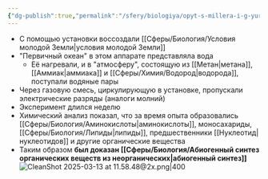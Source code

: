 ```yaml
---
{"dg-publish":true,"permalink":"/sfery/biologiya/opyt-s-millera-i-g-yuri/","tags":["Эволюция"]}
---
```


- С помощью установки воссоздали [[Сферы/Биология/Условия молодой Земли\|условия молодой Земли]] 
- "Первичный океан" в этом аппарате представляла вода 
	- Её нагревали, и в "атмосферу", состоящую из [[Метан\|метана]], [[Аммиак\|аммиака]] и [[Сферы/Химия/Водород\|водорода]], поступали водяные пары
- Через газовую смесь, циркулирующую в установке, пропускали электрические разряды (аналоги молний)
- Эксперимент длился неделю 
- Химический анализ показал, что за время опыта образовались [[Сферы/Биология/Аминокислоты\|аминокислоты]], моносахариды, [[Сферы/Биология/Липиды\|липиды]], предшественники [[Нуклеотид\|нуклеотидов]] и другие органические вещества 
- Таким образом **был доказан [[Сферы/Биология/Абиогенный синтез органических веществ из неорганических\|абиогенный синтез]]**
![CleanShot 2025-03-13 at 11.58.48@2x.png|400](/img/user/%D0%90%D1%80%D1%85%D0%B8%D0%B2/%D0%9A%D1%8D%D1%88/CleanShot%202025-03-13%20at%2011.58.48@2x.png)